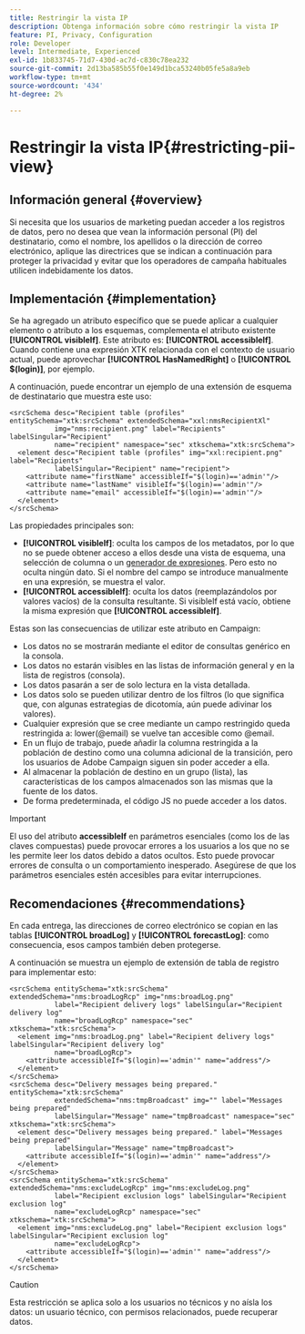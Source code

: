 ```yaml
---
title: Restringir la vista IP
description: Obtenga información sobre cómo restringir la vista IP
feature: PI, Privacy, Configuration
role: Developer
level: Intermediate, Experienced
exl-id: 1b833745-71d7-430d-ac7d-c830c78ea232
source-git-commit: 2d13ba585b55f0e149d1bca53240b05fe5a8a9eb
workflow-type: tm+mt
source-wordcount: '434'
ht-degree: 2%

---
```


# Restringir la vista IP{#restricting-pii-view}

## Información general {#overview}

Si necesita que los usuarios de marketing puedan acceder a los registros de datos, pero no desea que vean la información personal (PI) del destinatario, como el nombre, los apellidos o la dirección de correo electrónico, aplique las directrices que se indican a continuación para proteger la privacidad y evitar que los operadores de campaña habituales utilicen indebidamente los datos.

## Implementación {#implementation}

Se ha agregado un atributo específico que se puede aplicar a cualquier elemento o atributo a los esquemas, complementa el atributo existente **[!UICONTROL visibleIf]**. Este atributo es: **[!UICONTROL accessibleIf]**. Cuando contiene una expresión XTK relacionada con el contexto de usuario actual, puede aprovechar **[!UICONTROL HasNamedRight]** o **[!UICONTROL $(login)]**, por ejemplo.

A continuación, puede encontrar un ejemplo de una extensión de esquema de destinatario que muestra este uso:

```
<srcSchema desc="Recipient table (profiles" entitySchema="xtk:srcSchema" extendedSchema="xxl:nmsRecipientXl"
           img="nms:recipient.png" label="Recipients" labelSingular="Recipient"
           name="recipient" namespace="sec" xtkschema="xtk:srcSchema">
  <element desc="Recipient table (profiles" img="xxl:recipient.png" label="Recipients"
           labelSingular="Recipient" name="recipient">
    <attribute name="firstName" accessibleIf="$(login)=='admin'"/>
    <attribute name="lastName" visibleIf="$(login)=='admin'"/>
    <attribute name="email" accessibleIf="$(login)=='admin'"/>
  </element>
</srcSchema>
```

Las propiedades principales son:

* **[!UICONTROL visibleIf]**: oculta los campos de los metadatos, por lo que no se puede obtener acceso a ellos desde una vista de esquema, una selección de columna o un [generador de expresiones](../../v8/start/filter-conditions.md#list-of-functions). Pero esto no oculta ningún dato. Si el nombre del campo se introduce manualmente en una expresión, se muestra el valor.
* **[!UICONTROL accessibleIf]**: oculta los datos (reemplazándolos por valores vacíos) de la consulta resultante. Si visibleIf está vacío, obtiene la misma expresión que **[!UICONTROL accessibleIf]**.

Estas son las consecuencias de utilizar este atributo en Campaign:

* Los datos no se mostrarán mediante el editor de consultas genérico en la consola.
* Los datos no estarán visibles en las listas de información general y en la lista de registros (consola).
* Los datos pasarán a ser de solo lectura en la vista detallada.
* Los datos solo se pueden utilizar dentro de los filtros (lo que significa que, con algunas estrategias de dicotomía, aún puede adivinar los valores).
* Cualquier expresión que se cree mediante un campo restringido queda restringida a: lower(@email) se vuelve tan accesible como @email.
* En un flujo de trabajo, puede añadir la columna restringida a la población de destino como una columna adicional de la transición, pero los usuarios de Adobe Campaign siguen sin poder acceder a ella.
* Al almacenar la población de destino en un grupo (lista), las características de los campos almacenados son las mismas que la fuente de los datos.
* De forma predeterminada, el código JS no puede acceder a los datos.

>[!IMPORTANT]
>
>El uso del atributo **accessibleIf** en parámetros esenciales (como los de las claves compuestas) puede provocar errores a los usuarios a los que no se les permite leer los datos debido a datos ocultos. Esto puede provocar errores de consulta o un comportamiento inesperado. Asegúrese de que los parámetros esenciales estén accesibles para evitar interrupciones.

## Recomendaciones {#recommendations}

En cada entrega, las direcciones de correo electrónico se copian en las tablas **[!UICONTROL broadLog]** y **[!UICONTROL forecastLog]**: como consecuencia, esos campos también deben protegerse.

A continuación se muestra un ejemplo de extensión de tabla de registro para implementar esto:

```
<srcSchema entitySchema="xtk:srcSchema" extendedSchema="nms:broadLogRcp" img="nms:broadLog.png"
           label="Recipient delivery logs" labelSingular="Recipient delivery log"
           name="broadLogRcp" namespace="sec" xtkschema="xtk:srcSchema">
  <element img="nms:broadLog.png" label="Recipient delivery logs" labelSingular="Recipient delivery log"
           name="broadLogRcp">
    <attribute accessibleIf="$(login)=='admin'" name="address"/>
  </element>
</srcSchema>
<srcSchema desc="Delivery messages being prepared." entitySchema="xtk:srcSchema"
           extendedSchema="nms:tmpBroadcast" img="" label="Messages being prepared"
           labelSingular="Message" name="tmpBroadcast" namespace="sec" xtkschema="xtk:srcSchema">
  <element desc="Delivery messages being prepared." label="Messages being prepared"
           labelSingular="Message" name="tmpBroadcast">
    <attribute accessibleIf="$(login)=='admin'" name="address"/>
  </element>
</srcSchema>
<srcSchema entitySchema="xtk:srcSchema" extendedSchema="nms:excludeLogRcp" img="nms:excludeLog.png"
           label="Recipient exclusion logs" labelSingular="Recipient exclusion log"
           name="excludeLogRcp" namespace="sec" xtkschema="xtk:srcSchema">
  <element img="nms:excludeLog.png" label="Recipient exclusion logs" labelSingular="Recipient exclusion log"
           name="excludeLogRcp">
    <attribute accessibleIf="$(login)=='admin'" name="address"/>
  </element>
</srcSchema>
```

>[!CAUTION]
>
>Esta restricción se aplica solo a los usuarios no técnicos y no aísla los datos: un usuario técnico, con permisos relacionados, puede recuperar datos.
